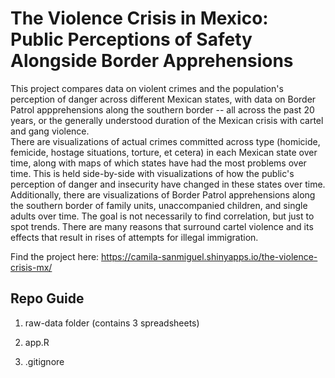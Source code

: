 # The Violence Crisis in Mexico: Public Perceptions of Safety Alongside Border Apprehensions
This project compares data on violent crimes and the population's perception of danger across different Mexican states, with data on Border Patrol appprehensions along the southern border -- all across the past 20 years, or the generally understood duration of the Mexican crisis with cartel and gang violence. <br> There are visualizations of actual crimes committed across type (homicide, femicide, hostage situations, torture, et cetera) in each Mexican state over time, along with maps of which states have had the most problems over time. This is held side-by-side with visualizations of how the public's perception of danger and insecurity have changed in these states over time. 
Additionally, there are visualizations of Border Patrol apprehensions along the southern border of family units, unaccompanied children, and single adults over time. The goal is not necessarily to find correlation, but just to spot trends. 
There are many reasons that surround cartel violence and its effects that result in rises of attempts for illegal immigration.

Find the project here: https://camila-sanmiguel.shinyapps.io/the-violence-crisis-mx/ 

## Repo Guide

1) raw-data folder (contains 3 spreadsheets)

2) app.R

3) .gitignore



